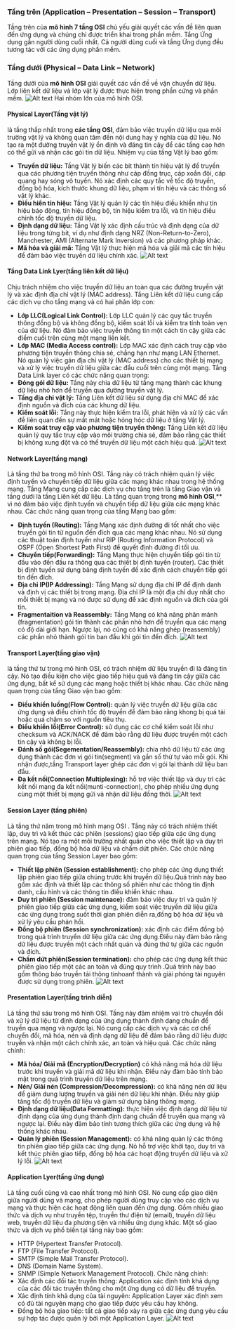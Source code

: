 ### Tầng trên (Application – Presentation – Session – Transport)
Tầng trên của **mô hình 7 tầng OSI** chủ yếu giải quyết các vấn đề liên quan đến ứng dụng và chúng chỉ được triển khai trong phần mềm. Tầng Ứng dụng gần người dùng cuối nhất. Cả người dùng cuối và tầng Ứng dụng đều tương tác với các ứng dụng phần mềm.
### Tầng dưới (Physical – Data Link – Network)
Tầng dưới của **mô hình OSI** giải quyết các vấn đề về vận chuyển dữ liệu. Lớp liên kết dữ liệu và lớp vật lý được thực hiện trong phần cứng và phần mềm.
![Alt text](image-4.png)
Hai nhóm lớn của mô hình OSI.

#### Physical Layer(Tầng vật lý)
là tầng thấp nhất trong **các tầng OSI**, đảm bảo việc truyền dữ liệu qua môi trường vật lý và không quan tâm đến nội dung hay ý nghĩa của dữ liệu. Nó tạo ra một đường truyền vật lý ổn định và đáng tin cậy để các tầng cao hơn có thể gửi và nhận các gói tin dữ liệu.
Nhiệm vụ của tầng Vật lý bao gồm:
- **Truyền dữ liệu:** Tầng Vật lý biến các bit thành tín hiệu vật lý để truyền qua các phương tiện truyền thông như cáp đồng trục, cáp xoắn đôi, cáp quang hay sóng vô tuyến. Nó xác định các quy tắc về tốc độ truyền, đồng bộ hóa, kích thước khung dữ liệu, phạm vi tín hiệu và các thông số vật lý khác.
- **Điều hiển tín hiệu:** Tầng Vật lý quản lý các tín hiệu điều khiển như tín hiệu báo động, tín hiệu đồng bộ, tín hiệu kiểm tra lỗi, và tín hiệu điều chỉnh tốc độ truyền dữ liệu.
- **Định dạng dữ liệu:** Tầng Vật lý xác định cấu trúc và định dạng của dữ liệu trong từng bit, ví dụ như định dạng NRZ (Non-Return-to-Zero), Manchester, AMI (Alternate Mark Inversion) và các phương pháp khác.
- **Mã hóa và giải mã:** Tầng Vật lý thực hiện mã hóa và giải mã các tín hiệu để đảm bảo việc truyền dữ liệu chính xác.
![Alt text](image-5.png)

#### Tầng Data Link Lyer(tầng liên kết dữ liệu)
Chịu trách nhiệm cho việc truyền dữ liệu an toàn qua các đường truyền vật lý và xác định địa chỉ vật lý (MAC address). Tầng Liên kết dữ liệu cung cấp các dịch vụ cho tầng mạng và có hai phân lớp con:
- **Lớp LLC(Logical Link Control):** Lớp LLC quản lý các quy tắc truyền thông đồng bộ và không đồng bộ, kiểm soát lỗi và kiểm tra tính toàn vẹn của dữ liệu. Nó đảm bảo việc truyền thông tin một cách tin cậy giữa các điểm cuối trên cùng một mạng liên kết.
- **Lớp MAC (Media Access control):**  Lớp MAC xác định cách truy cập vào phương tiện truyền thông chia sẻ, chẳng hạn như mạng LAN Ethernet. Nó quản lý việc gán địa chỉ vật lý (MAC address) cho các thiết bị mạng và xử lý việc truyền dữ liệu giữa các đầu cuối trên cùng một mạng.
Tầng Data Link layer có các chức năng quan trọng:
- **Đóng gói dữ liệu:** Tầng này chia dữ liệu từ tầng mạng thành các khung dữ liệu nhỏ hơn để truyền qua đường truyền vật lý.
- **Tầng địa chỉ vật lý:** Tầng Liên kết dữ liệu sử dụng địa chỉ MAC để xác định nguồn và đích của các khung dữ liệu.
- **Kiểm soát lỗi:** Tầng này thực hiện kiểm tra lỗi, phát hiện và xử lý các vấn đề liên quan đến sự mất mát hoặc hỏng hóc dữ liệu ở tầng Vật lý.
- **Kiểm soát truy cập vào phương tiện truyền thông:** Tầng Liên kết dữ liệu quản lý quy tắc truy cập vào môi trường chia sẻ, đảm bảo rằng các thiết bị không xung đột và có thể truyền dữ liệu một cách hiệu quả.
![Alt text](image-10.png)

#### Network Layer(tầng mạng)
Là tầng thứ ba trong mô hình OSI. Tầng này có trách nhiệm quản lý việc định tuyến và chuyển tiếp dữ liệu giữa các mạng khác nhau trong hệ thống mạng. Tầng Mạng cung cấp các dịch vụ cho tầng trên là tầng Giao vận và tầng dưới là tầng Liên kết dữ liệu.
Là tầng quan trọng trong **mô hình OSI**,** vì nó đảm bảo việc định tuyến và chuyển tiếp dữ liệu giữa các mạng khác nhau. Các chức năng quan trọng của tầng Mạng bao gồm:
- **Định tuyến (Routing):** Tầng Mạng xác định đường đi tốt nhất cho việc truyền gói tin từ nguồn đến đích qua các mạng khác nhau. Nó sử dụng các thuật toán định tuyến như RIP (Routing Information Protocol) và OSPF (Open Shortest Path First) để quyết định đường đi tối ưu.
- **Chuyển tiếp(Forwarding):** Tầng Mạng thực hiện chuyển tiếp gói tin từ đầu vào đến đầu ra thông qua các thiết bị định tuyến (router). Các thiết bị định tuyến sử dụng bảng định tuyến để xác định cách chuyển tiếp gói tin đến đích.
- **Địa chỉ IP(IP Addressing):** Tầng Mạng sử dụng địa chỉ IP để định danh và định vị các thiết bị trong mạng. Địa chỉ IP là một địa chỉ duy nhất cho mỗi thiết bị mạng và nó được sử dụng để xác định nguồn và đích của gói tin.
- **Fragmentaition và Reassembly:** Tầng Mạng có khả năng phân mảnh (fragmentation) gói tin thành các phần nhỏ hơn để truyền qua các mạng có độ dài giới hạn. Ngược lại, nó cũng có khả năng ghép (reassembly) các phần nhỏ thành gói tin ban đầu khi gói tin đến đích.
![Alt text](image-8.png)

#### Transport Layer(tầng giao vận)
là tầng thứ tư trong mô hình OSI, có trách nhiệm dữ liệu truyền đi là đáng tin cậy. Nó tạo điều kiện cho việc giao tiếp hiệu quả và đáng tin cậy giữa các ứng dụng, bất kể sử dụng các mạng hoặc thiết bị khác nhau.
Các chức năng quan trọng của tầng Giao vận bao gồm:
- **Điều khiển luồng(Flow Control):** quản lý việc truyền dữ liệu giữa các ứng dụng và điều chỉnh tốc độ truyền để đảm bảo rằng khong bị quá tải hoặc quá chậm so với nguồn tiêu thụ.
- **Điều khiển lỗi(Error Control):** sử dụng các cơ chế kiểm soát lỗi như checksum và ACK/NACK để đảm bảo rằng dữ liệu được truyền một cách tin cậy và không bị lỗi.
- **Đánh số gói(Segementation/Reassembly):** chia nhỏ dữ liệu từ các ứng dụng thành các đơn vị gói tin(segment) và gắn số thứ tự vào mỗi gói. Khi nhận được,tầng Transport layer ghép các đơn vị gói lại thành dữ liệu ban đầu.
- **Đa kết nối(Connection Multiplexing):** hỗ trợ việc thiết lập và duy trì các kết nối mạng đa kết nối(munti-connection), cho phép nhiều ứng dụng cùng một thiết bị mạng gửi và nhận dữ liệu đồng thời.
![Alt text](image-9.png)
#### Session Layer (tầng phiên)
Là tầng thứ năm trong mô hình mạng OSI . Tầng này có trách nhiệm thiết lập, duy trì và kết thúc các phiên (sessions) giao tiếp giữa các ứng dụng trên mạng. Nó tạo ra một môi trường nhất quán cho việc thiết lập và duy trì phiên giao tiếp, đồng bộ hóa dữ liệu và chấm dứt phiên.
Các chức năng quan trọng của tầng Session Layer bao gồm:
- **Thiết lập phiên (Session establishment):** cho phép các ứng dụng thiết lập phiên giao tiếp giữa chúng trước khi truyền dữ liệu.Quá trình này bao gồm xác định và thiết lập các thông số phiên như các thông tin định danh, cấu hình và các thông tin điều khiển khác nhau.
- **Duy trì phiên (Session maintenace):** đảm bảo việc duy trì và quản lý phiên giao tiếp giữa các ứng dụng, kiểm soát việc truyền dữ liệu giữa các ứng dụng trong suốt thời gian phiên diễn ra,đồng bộ hóa dữ liệu và xử lý yêu cầu phản hồi.
- **Đồng bộ phiên (Session synchronization):** xác định các điểm đồng bộ trong quá trình truyền dữ liệu giữa các ứng dụng.Điều này đảm bảo rằng dữ liệu được truyền một cách nhất quán và đúng thứ tự giữa các nguồn và đích.
- **Chấm dứt phiên(Session termination):** cho phép các ứng dụng kết thúc phiên giao tiếp một các an toàn và đúng quy trình .Quá trình này bao gồm thông báo truyền tải thông tinhoanf thành và giải phóng tài nguyên được sử dụng trong phiên.
![Alt text](image-11.png)

#### Presentation Layer(tầng trình diễn)
Là tầng thứ sáu trong mô hình OSI. Tầng này đảm nhiệm vai trò chuyển đổi và xử lý dữ liệu từ định dạng của ứng dụng thành định dạng chuẩn để truyền qua mạng và ngược lại. Nó cung cấp các dịch vụ và các cơ chế chuyển đổi, mã hóa, nén và định dạng dữ liệu để đảm bảo rằng dữ liệu được truyền và nhận một cách chính xác, an toàn và hiệu quả.
Các chức năng chính:
- **Mã hóa/ Giải mã (Encryption/Decryption)** có khả năng mã hóa dữ liệu trước khi truyền và giải mã dữ liệu khi nhận. Điều này đảm bảo tính bảo mật trong quá trình truyền dữ liệu trên mạng.
- **Nén/ Giải nén (Compression/Decompression):** có khả năng nén dữ liệu để giảm dung lượng truyền và giải nén dữ liệu khi nhận. Điều này giúp tăng tốc độ truyền dữ liệu và giảm sử dụng băng thông mạng.
- **Định dạng dữ liệu(Data Formatting):**  thực hiện việc định dạng dữ liệu từ định dạng của ứng dụng thành định dạng chuẩn để truyền qua mạng và ngược lại. Điều này đảm bảo tính tương thích giữa các ứng dụng và hệ thống khác nhau.
- **Quản lý phiên (Session Management):** có khả năng quản lý các thông tin phiên giao tiếp giữa các ứng dụng. Nó hỗ trợ việc khởi tạo, duy trì và kết thúc phiên giao tiếp, đồng bộ hóa các hoạt động truyền dữ liệu và xử lý lỗi.
![Alt text](image-12.png)
#### Application  Lyer(tầng ứng dụng)
Là tầng cuối cùng và cao nhất trong mô hình OSI. Nó cung cấp giao diện giữa người dùng và mạng, cho phép người dùng truy cập vào các dịch vụ mạng và thực hiện các hoạt động liên quan đến ứng dụng.
Gồm nhiều giao thức và dịch vụ như truyền tệp, truyền thư điện tử (email), truyền dữ liệu web, truyền dữ liệu đa phương tiện và nhiều ứng dụng khác. Một số giao thức và dịch vụ phổ biến tại tầng này bao gồm:
- HTTP (Hypertext Transfer Protocol).
- FTP (File Transfer Protocol).
- SMTP (Simple Mail Transfer Protocol).
- DNS (Domain Name System).
- SNMP (Simple Network Management Protocol).
Chức năng chính:
- Xác định các đối tác truyền thông: Application xác định tính khả dụng của các đối tác truyền thông cho một ứng dụng có dữ liệu để truyền.
- Xác định tính khả dụng của tài nguyên: Application Layer xác định xem có đủ tài nguyên mạng cho giao tiếp được yêu cầu hay không.
- Đồng bộ hóa giao tiếp: tất cả giao tiếp xảy ra giữa các ứng dụng yêu cầu sự hợp tác được quản lý bởi một Application Layer.
![Alt text](image-7.png)

